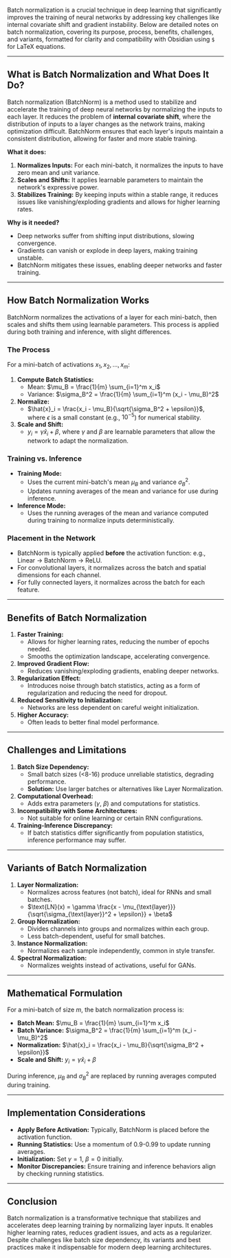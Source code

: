 Batch normalization is a crucial technique in deep learning that significantly improves the training of neural networks by addressing key challenges like internal covariate shift and gradient instability. Below are detailed notes on batch normalization, covering its purpose, process, benefits, challenges, and variants, formatted for clarity and compatibility with Obsidian using `$` for LaTeX equations.

---

## What is Batch Normalization and What Does It Do?

Batch normalization (BatchNorm) is a method used to stabilize and accelerate the training of deep neural networks by normalizing the inputs to each layer. It reduces the problem of **internal covariate shift**, where the distribution of inputs to a layer changes as the network trains, making optimization difficult. BatchNorm ensures that each layer's inputs maintain a consistent distribution, allowing for faster and more stable training.

**What it does:**
1. **Normalizes Inputs:** For each mini-batch, it normalizes the inputs to have zero mean and unit variance.
2. **Scales and Shifts:** It applies learnable parameters to maintain the network's expressive power.
3. **Stabilizes Training:** By keeping inputs within a stable range, it reduces issues like vanishing/exploding gradients and allows for higher learning rates.

**Why is it needed?**
- Deep networks suffer from shifting input distributions, slowing convergence.
- Gradients can vanish or explode in deep layers, making training unstable.
- BatchNorm mitigates these issues, enabling deeper networks and faster training.

---

## How Batch Normalization Works

BatchNorm normalizes the activations of a layer for each mini-batch, then scales and shifts them using learnable parameters. This process is applied during both training and inference, with slight differences.

### The Process
For a mini-batch of activations $x_1, x_2, \dots, x_m$:
1. **Compute Batch Statistics:**
   - Mean: $\mu_B = \frac{1}{m} \sum_{i=1}^m x_i$
   - Variance: $\sigma_B^2 = \frac{1}{m} \sum_{i=1}^m (x_i - \mu_B)^2$
2. **Normalize:**
   - $\hat{x}_i = \frac{x_i - \mu_B}{\sqrt{\sigma_B^2 + \epsilon}}$, where $\epsilon$ is a small constant (e.g., $10^{-5}$) for numerical stability.
3. **Scale and Shift:**
   - $y_i = \gamma \hat{x}_i + \beta$, where $\gamma$ and $\beta$ are learnable parameters that allow the network to adapt the normalization.

### Training vs. Inference
- **Training Mode:**
  - Uses the current mini-batch's mean $\mu_B$ and variance $\sigma_B^2$.
  - Updates running averages of the mean and variance for use during inference.
- **Inference Mode:**
  - Uses the running averages of the mean and variance computed during training to normalize inputs deterministically.

### Placement in the Network
- BatchNorm is typically applied **before** the activation function: e.g., Linear → BatchNorm → ReLU.
- For convolutional layers, it normalizes across the batch and spatial dimensions for each channel.
- For fully connected layers, it normalizes across the batch for each feature.

---

## Benefits of Batch Normalization

1. **Faster Training:**
   - Allows for higher learning rates, reducing the number of epochs needed.
   - Smooths the optimization landscape, accelerating convergence.
2. **Improved Gradient Flow:**
   - Reduces vanishing/exploding gradients, enabling deeper networks.
3. **Regularization Effect:**
   - Introduces noise through batch statistics, acting as a form of regularization and reducing the need for dropout.
4. **Reduced Sensitivity to Initialization:**
   - Networks are less dependent on careful weight initialization.
5. **Higher Accuracy:**
   - Often leads to better final model performance.

---

## Challenges and Limitations

1. **Batch Size Dependency:**
   - Small batch sizes (<8-16) produce unreliable statistics, degrading performance.
   - **Solution:** Use larger batches or alternatives like Layer Normalization.
2. **Computational Overhead:**
   - Adds extra parameters ($\gamma$, $\beta$) and computations for statistics.
3. **Incompatibility with Some Architectures:**
   - Not suitable for online learning or certain RNN configurations.
4. **Training-Inference Discrepancy:**
   - If batch statistics differ significantly from population statistics, inference performance may suffer.

---

## Variants of Batch Normalization

1. **Layer Normalization:**
   - Normalizes across features (not batch), ideal for RNNs and small batches.
   - $\text{LN}(x) = \gamma \frac{x - \mu_{\text{layer}}}{\sqrt{\sigma_{\text{layer}}^2 + \epsilon}} + \beta$
2. **Group Normalization:**
   - Divides channels into groups and normalizes within each group.
   - Less batch-dependent, useful for small batches.
3. **Instance Normalization:**
   - Normalizes each sample independently, common in style transfer.
4. **Spectral Normalization:**
   - Normalizes weights instead of activations, useful for GANs.

---

## Mathematical Formulation

For a mini-batch of size $m$, the batch normalization process is:
- **Batch Mean:** $\mu_B = \frac{1}{m} \sum_{i=1}^m x_i$
- **Batch Variance:** $\sigma_B^2 = \frac{1}{m} \sum_{i=1}^m (x_i - \mu_B)^2$
- **Normalization:** $\hat{x}_i = \frac{x_i - \mu_B}{\sqrt{\sigma_B^2 + \epsilon}}$
- **Scale and Shift:** $y_i = \gamma \hat{x}_i + \beta$

During inference, $\mu_B$ and $\sigma_B^2$ are replaced by running averages computed during training.

---

## Implementation Considerations

- **Apply Before Activation:** Typically, BatchNorm is placed before the activation function.
- **Running Statistics:** Use a momentum of 0.9-0.99 to update running averages.
- **Initialization:** Set $\gamma = 1$, $\beta = 0$ initially.
- **Monitor Discrepancies:** Ensure training and inference behaviors align by checking running statistics.

---

## Conclusion

Batch normalization is a transformative technique that stabilizes and accelerates deep learning training by normalizing layer inputs. It enables higher learning rates, reduces gradient issues, and acts as a regularizer. Despite challenges like batch size dependency, its variants and best practices make it indispensable for modern deep learning architectures.